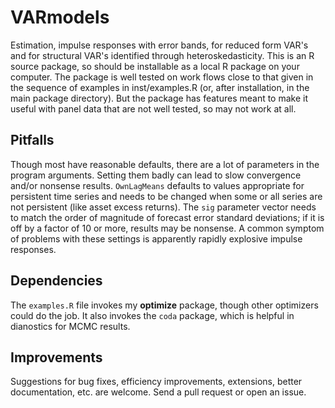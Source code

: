 # VARmodels
Estimation, impulse responses with error bands, for reduced form VAR's and for structural VAR's identified through heteroskedasticity.
This is an R source package, so should be installable as a local R package on your computer.  The package is well tested on work flows close to that given in the sequence of examples in inst/examples.R (or, after installation, in the main package directory).  But the package has features meant to make it useful with panel data that are not well tested, so may not work at all.
## Pitfalls
Though most have reasonable defaults, there are a lot of parameters in the program arguments.  Setting them badly can lead to slow convergence and/or nonsense results.  `OwnLagMeans` defaults to values appropriate for persistent time series and needs to be changed when some or all series are not persistent (like asset excess returns).  The `sig` parameter vector needs to match the order of magnitude of forecast error standard deviations; if it is off by a factor of 10 or more, results may be nonsense.  A common symptom of problems with these settings is apparently rapidly explosive impulse responses.
## Dependencies
The `examples.R` file invokes my **optimize** package, though other optimizers could do the job.  It also invokes the `coda` package, which is helpful in dianostics for MCMC results.
## Improvements
Suggestions for bug fixes, efficiency improvements, extensions, better documentation, etc. are welcome.  Send a pull request or open an issue.
